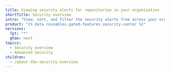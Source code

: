 ```yaml
---
title: Viewing security alerts for repositories in your organization
shortTitle: Security overview
intro: "View, sort, and filter the security alerts from across your organization in one place."
product: "{% data reusables.gated-features.security-center %}"
versions:
  fpt: "*"
  ghae: next
topics:
  - Security overview
  - Advanced Security
children:
  - /about-the-security-overview
---
```

